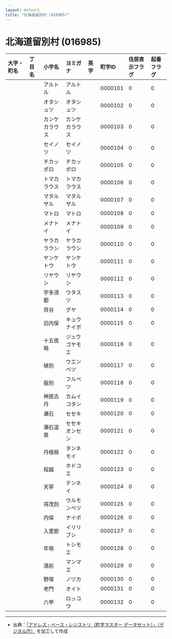 ```yaml
---
layout: default
title: "北海道留別村 (016985)"
---
```


# 北海道留別村 (016985)

| 大字・町名 | 丁目名 | 小字名 | ヨミガナ | 英字 | 町字ID | 住居表示フラグ | 起番フラグ |
|:---|:---|:---|:---|:---|:---|:---|:---|
|  |  | アルトル | アルトル |  | 0000101 | 0 | 0 |
|  |  | オタシュツ | オタシュツ |  | 0000102 | 0 | 0 |
|  |  | カンケカラウス | カンケカラウス |  | 0000103 | 0 | 0 |
|  |  | セイノツ | セイノツ |  | 0000104 | 0 | 0 |
|  |  | チカッポロ | チカッポロ |  | 0000105 | 0 | 0 |
|  |  | トマカラウス | トマカラウス |  | 0000106 | 0 | 0 |
|  |  | マタルザル | マタルザル |  | 0000107 | 0 | 0 |
|  |  | マトロ | マトロ |  | 0000108 | 0 | 0 |
|  |  | メナトイ | メナトイ |  | 0000109 | 0 | 0 |
|  |  | ヤラカラウシ | ヤラカラウシ |  | 0000110 | 0 | 0 |
|  |  | ヤンケトウ | ヤンケトウ |  | 0000111 | 0 | 0 |
|  |  | リヤウシ | リヤウシ |  | 0000112 | 0 | 0 |
|  |  | 宇多須都 | ウタスツ |  | 0000113 | 0 | 0 |
|  |  | 貝谷 | グヤ |  | 0000114 | 0 | 0 |
|  |  | 旧内保 | キュウナイボ |  | 0000115 | 0 | 0 |
|  |  | 十五夜萌 | ジュウゴヤモエ |  | 0000116 | 0 | 0 |
|  |  | 植別 | ウエンベツ |  | 0000117 | 0 | 0 |
|  |  | 振別 | フルベツ |  | 0000118 | 0 | 0 |
|  |  | 神居古丹 | カムイコタン |  | 0000119 | 0 | 0 |
|  |  | 瀬石 | セセキ |  | 0000120 | 0 | 0 |
|  |  | 瀬石温泉 | セセキオンセン |  | 0000121 | 0 | 0 |
|  |  | 丹根萌 | タンネモイ |  | 0000122 | 0 | 0 |
|  |  | 程越 | ホドコエ |  | 0000123 | 0 | 0 |
|  |  | 天寧 | テンネイ |  | 0000124 | 0 | 0 |
|  |  | 得茂別 | ウルモンベツ |  | 0000125 | 0 | 0 |
|  |  | 内保 | ナイボ |  | 0000126 | 0 | 0 |
|  |  | 入里節 | イリリブシ |  | 0000127 | 0 | 0 |
|  |  | 年萌 | トシモエ |  | 0000128 | 0 | 0 |
|  |  | 満前 | マンマエ |  | 0000129 | 0 | 0 |
|  |  | 野塚 | ノヅカ |  | 0000130 | 0 | 0 |
|  |  | 老門 | オイト |  | 0000131 | 0 | 0 |
|  |  | 六甲 | ロッコウ |  | 0000132 | 0 | 0 |

---

- 出典：[「アドレス・ベース・レジストリ（町字マスター データセット）』（デジタル庁）](https://www.digital.go.jp/policies/base_registry_address/) を加工して作成